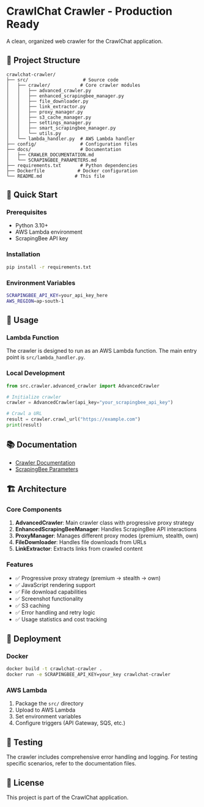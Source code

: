 # CrawlChat Crawler - Production Ready

A clean, organized web crawler for the CrawlChat application.

## 📁 Project Structure

```
crawlchat-crawler/
├── src/                    # Source code
│   ├── crawler/           # Core crawler modules
│   │   ├── advanced_crawler.py
│   │   ├── enhanced_scrapingbee_manager.py
│   │   ├── file_downloader.py
│   │   ├── link_extractor.py
│   │   ├── proxy_manager.py
│   │   ├── s3_cache_manager.py
│   │   ├── settings_manager.py
│   │   ├── smart_scrapingbee_manager.py
│   │   └── utils.py
│   └── lambda_handler.py  # AWS Lambda handler
├── config/                # Configuration files
├── docs/                  # Documentation
│   ├── CRAWLER_DOCUMENTATION.md
│   └── SCRAPINGBEE_PARAMETERS.md
├── requirements.txt       # Python dependencies
├── Dockerfile            # Docker configuration
└── README.md            # This file
```

## 🚀 Quick Start

### Prerequisites
- Python 3.10+
- AWS Lambda environment
- ScrapingBee API key

### Installation
```bash
pip install -r requirements.txt
```

### Environment Variables
```bash
SCRAPINGBEE_API_KEY=your_api_key_here
AWS_REGION=ap-south-1
```

## 🔧 Usage

### Lambda Function
The crawler is designed to run as an AWS Lambda function. The main entry point is `src/lambda_handler.py`.

### Local Development
```python
from src.crawler.advanced_crawler import AdvancedCrawler

# Initialize crawler
crawler = AdvancedCrawler(api_key="your_scrapingbee_api_key")

# Crawl a URL
result = crawler.crawl_url("https://example.com")
print(result)
```

## 📚 Documentation

- [Crawler Documentation](docs/CRAWLER_DOCUMENTATION.md)
- [ScrapingBee Parameters](docs/SCRAPINGBEE_PARAMETERS.md)

## 🏗️ Architecture

### Core Components
1. **AdvancedCrawler**: Main crawler class with progressive proxy strategy
2. **EnhancedScrapingBeeManager**: Handles ScrapingBee API interactions
3. **ProxyManager**: Manages different proxy modes (premium, stealth, own)
4. **FileDownloader**: Handles file downloads from URLs
5. **LinkExtractor**: Extracts links from crawled content

### Features
- ✅ Progressive proxy strategy (premium → stealth → own)
- ✅ JavaScript rendering support
- ✅ File download capabilities
- ✅ Screenshot functionality
- ✅ S3 caching
- ✅ Error handling and retry logic
- ✅ Usage statistics and cost tracking

## 🔄 Deployment

### Docker
```bash
docker build -t crawlchat-crawler .
docker run -e SCRAPINGBEE_API_KEY=your_key crawlchat-crawler
```

### AWS Lambda
1. Package the `src/` directory
2. Upload to AWS Lambda
3. Set environment variables
4. Configure triggers (API Gateway, SQS, etc.)

## 🧪 Testing

The crawler includes comprehensive error handling and logging. For testing specific scenarios, refer to the documentation files.

## 📝 License

This project is part of the CrawlChat application. 
